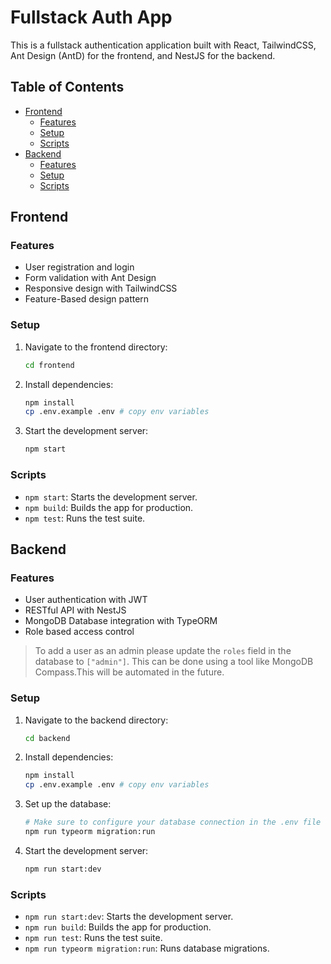 # Fullstack Auth App

This is a fullstack authentication application built with React, TailwindCSS, Ant Design (AntD) for the frontend, and NestJS for the backend.

## Table of Contents

- [Frontend](#frontend)
  - [Features](#features)
  - [Setup](#setup)
  - [Scripts](#scripts)
- [Backend](#backend)
  - [Features](#features-1)
  - [Setup](#setup-1)
  - [Scripts](#scripts-1)

## Frontend

### Features

- User registration and login
- Form validation with Ant Design
- Responsive design with TailwindCSS
- Feature-Based design pattern

### Setup

1. Navigate to the frontend directory:

   ```sh
   cd frontend
   ```

2. Install dependencies:

   ```sh
   npm install
   cp .env.example .env # copy env variables
   ```

3. Start the development server:

   ```sh
   npm start
   ```

### Scripts

- `npm start`: Starts the development server.
- `npm build`: Builds the app for production.
- `npm test`: Runs the test suite.

## Backend

### Features

- User authentication with JWT
- RESTful API with NestJS
- MongoDB Database integration with TypeORM
- Role based access control

> To add a user as an admin please update the `roles` field in the database to `["admin"]`. This can be done using a tool like MongoDB Compass.This will be automated in the future.

### Setup

1. Navigate to the backend directory:

   ```sh
   cd backend
   ```

2. Install dependencies:

   ```sh
   npm install
   cp .env.example .env # copy env variables
   ```

3. Set up the database:

   ```sh
   # Make sure to configure your database connection in the .env file
   npm run typeorm migration:run
   ```

4. Start the development server:

   ```sh
   npm run start:dev
   ```

### Scripts

- `npm run start:dev`: Starts the development server.
- `npm run build`: Builds the app for production.
- `npm run test`: Runs the test suite.
- `npm run typeorm migration:run`: Runs database migrations.
